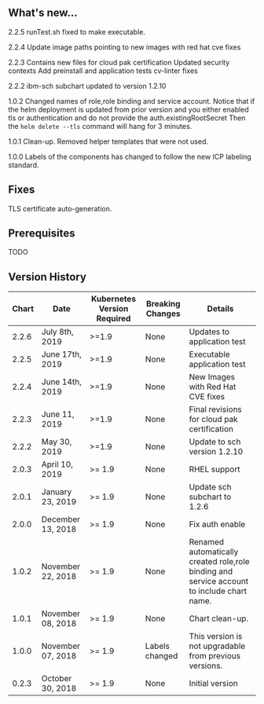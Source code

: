 ## What's new...
2.2.5
  runTest.sh fixed to make executable.

2.2.4
  Update image paths pointing to new images with red hat cve fixes

2.2.3
  Contains new files for cloud pak certification
  Updated security contexts
  Add preinstall and application tests
  cv-linter fixes

2.2.2
  ibm-sch subchart updated to version 1.2.10

1.0.2
  Changed names of role,role binding and service account.
    Notice that if the helm deployment is updated from prior version and you
       either enabled tls or authentication and do not provide the auth.existingRootSecret
    Then the `helm delete --tls` command will hang for 3 minutes.

1.0.1
  Clean-up. Removed helper templates that were not used.

1.0.0
  Labels of the components has changed to follow the new ICP labeling standard.



## Fixes
TLS certificate auto-generation.

## Prerequisites
TODO

## Version History


| Chart | Date              | Kubernetes Version Required | Breaking Changes | Details |
| ----- | ----------------- | --------------------------- | ---------------- | ------- |
| 2.2.6 | July 8th, 2019    | >=1.9                       | None             | Updates to application test
| 2.2.5 | June 17th, 2019   | >=1.9                       | None             | Executable application test
| 2.2.4 | June 14th, 2019   | >=1.9                       | None             | New Images with Red Hat CVE fixes
| 2.2.3 | June 11, 2019     | >=1.9                       | None             | Final revisions for cloud pak certification
| 2.2.2 | May 30, 2019      | >=1.9                       | None             | Update to sch version 1.2.10
| 2.0.3 | April 10, 2019    | >= 1.9                      | None             | RHEL support
| 2.0.1 | January 23, 2019  | >= 1.9                      | None             | Update sch subchart to 1.2.6
| 2.0.0 | December 13, 2018 | >= 1.9                      | None             | Fix auth enable
| 1.0.2 | November 22, 2018 | >= 1.9                      | None             | Renamed automatically created role,role binding and service account to include chart name.
| 1.0.1 | November 08, 2018 | >= 1.9                      | None             | Chart clean-up.
| 1.0.0 | November 07, 2018 | >= 1.9                      | Labels changed   | This version is not upgradable from previous versions.
| 0.2.3 | October 30, 2018  | >= 1.9                      | None             | Initial version |